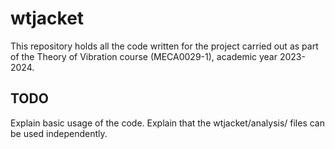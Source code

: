 # wtjacket

This repository holds all the code written for the project carried out as part
of the Theory of Vibration course (MECA0029-1), academic year 2023-2024.


## TODO

Explain basic usage of the code.
Explain that the wtjacket/analysis/ files can be used independently.